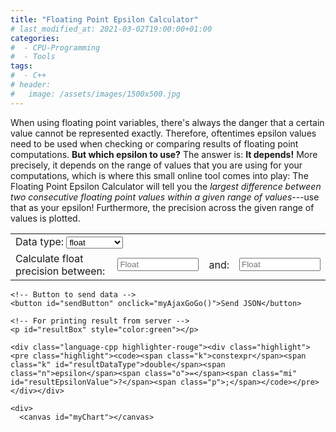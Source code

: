 ```yaml
---
title: "Floating Point Epsilon Calculator"
# last_modified_at: 2021-03-02T19:00:00+01:00
categories:
#  - CPU-Programming
#  - Tools
tags:
#  - C++
# header:
#   image: /assets/images/1500x500.jpg
---
```


When using floating point variables, there's always the danger that a certain value cannot be represented exactly. Therefore, oftentimes epsilon values need to be used when checking or comparing results of floating point computations. **But which epsilon to use?** The answer is: **It depends!** More precisely, it depends on the range of values that you are using for your computations, which is where this small online tool comes into play: The Floating Point Epsilon Calculator will tell you the _largest difference between two consecutive floating point values within a given range of values_---use that as your epsilon! Furthermore, the precision across the given range of values is plotted.

<p> 
    <!-- Making a text input -->
	<table>
	<tr>
		<td colspan="4">Data type: 
			<select name="dataType" id="dataType">
			  <option value="float" selected="selected">float</option>
			  <option value="double">double</option>
			  <option value="long double">long double</option>
			</select>
		</td>
	</tr>
	<tr>
		<td><label for="fromVal">Calculate float precision between: </label></td>
		<td><input type="number" step="any" id="fromVal" placeholder="Float" style="width: 130px;"/> </td>
		<td><label for="toVal">and:</label></td>
		<td><input type="number" step="any" id="toVal" placeholder="Float"  style="width: 130px;"/> </td>
	</tr>
	</table>
          
    <!-- Button to send data -->
    <button id="sendButton" onclick="myAjaxGoGo()">Send JSON</button>
  
    <!-- For printing result from server -->
    <p id="resultBox" style="color:green"></p>   
    
    <div class="language-cpp highlighter-rouge"><div class="highlight"><pre class="highlight"><code><span class="k">constexpr</span><span class="k" id="resultDataType">double</span><span class="n">epsilon</span><span class="o">=</span><span class="mi" id="resultEpsilonValue">?</span><span class="p">;</span></code></pre></div></div>

    <div>
      <canvas id="myChart"></canvas>
   </div>
</p>

<script src="https://cdn.jsdelivr.net/npm/chart.js"></script>
<script>
const chartConfig = {
	type: 'line',
	options: {
		scales: {
			y: {
				reverse: true
			}
		}
     }
};
const myChart = new Chart(document.getElementById('myChart'), chartConfig);
myChart.reset();
	
function myAjaxGoGo(){ 

	let dataType = document.getElementById("dataType").value;
	if (dataType != "float" && dataType != "double" && dataType != "long double") {
		alert("Invalid data type selected: " + dataType);
		return;
	}
	
	let fromVal = document.getElementById("fromVal").value;
	// Validate fromVal 
	var patternForInputVal=/^-?(\d+(\.\d+)?|\.\d+)$/;
	if (!patternForInputVal.test(fromVal)) {
		alert("Invalid number in textbox: " + fromVal);
		return;
	}
	
	let toVal = document.getElementById("toVal").value;
	// Validate toVal 
	if (!patternForInputVal.test(toVal)) {
		alert("Invalid number in textbox: " + toVal);
		return;
	}

	let resultDataType = document.getElementById("resultDataType");
	let resultEpsilonValue = document.getElementById("resultEpsilonValue");
	resultDataType.innerHTML = dataType;
	resultEpsilonValue = ?;
	
	// Creating a XHR object 
	let xhr = new XMLHttpRequest(); 
	let url = "https://godbolt.org/api/compiler/g63/compile"; 

	// open a connection 
	xhr.open("POST", url, true); 

	// Set the request header i.e. which type of content you are sending 
	xhr.setRequestHeader("Content-Type", "application/json"); 

	// Create a state change callback 
	xhr.onreadystatechange = function () { 
	
		document.getElementById("sendButton").disabled=false;
	
		if (xhr.readyState === 4 && xhr.status === 200) { 

			// Analyze server result:
			var location = this.responseText.lastIndexOf("####RESULT:");
			if (-1 == location) {
				resultEpsilonValue.innerHTML = this.responseText; 
			}
			else {
				// Got something that looks like our expected result:
				const resultLines = this.responseText.substring(location + "####RESULT:".length).split("\n");
				if (resultLines.length >= 1) {
					resultEpsilonValue.innerHTML = resultLines[0];
					
					// Results for chart in lines [1] and [2]:
					if (resultLines.length >= 3) {
						const labels = resultLines[1].split(",");
						const precisions = resultLines[2].split(",").map(x => parseFloat(x));

						const chartData = {
							labels: labels,
							datasets: [{
							  label: 'Precision',
							  backgroundColor: 'rgb(0, 203, 230)',
							  borderColor: 'rgb(0, 203, 230)',
							  data: precisions,
							}]
						  };

						chartConfig.data = chartData;
						myChart.update('active');
					}
				}
			}
		} 
	}; 
			
	var cppCode = 
	"#include <iostream>                                                                         \n" +
	"#include <algorithm>                                                                        \n" +
	"#include <array>                                                                            \n" +
	"#include <cmath>                                                                            \n" +
	"#include <limits>                                                                           \n" +
	"double precision_for(double reference) {                                                    \n" +
	"    double more = std::nextafter(reference,  std::numeric_limits<double>::infinity());      \n" +
	"	double less = std::nextafter(reference, -std::numeric_limits<double>::infinity());       \n" +
	"    double precision = std::max(more - reference, reference - less);                        \n" +
	"	return precision;                                                                        \n" +
	"}                                                                                           \n" +
	"struct result {                                                                             \n" +
	"    double mValue;                                                                          \n" +
	"    double mPrecision;                                                                      \n" +
	"};                                                                                          \n" +
	"int main () {                                                                               \n" +
	"    double from = static_cast<double>({FROM});                                              \n" +
	"    double to = static_cast<double>({TO});                                                  \n" +
	"    constexpr int n = 30;                                                                   \n" +
	"    double delta = (to - from) / static_cast<double>(n);                                    \n" +
	"    std::array<result, n + 1> results;                                                      \n" +
	"    for (int i = 0; i < n; ++i) {                                                           \n" +
	"        results[i].mValue = from + static_cast<double>(i) * delta;                          \n" +
	"        results[i].mPrecision = precision_for(results[i].mValue);                           \n" +
	"    }                                                                                       \n" +
	"    results[n] = { to, precision_for(to) };                                                 \n" +
	"    double worstPrecision = std::max(results.front().mPrecision, results.back().mPrecision);\n" +
	"                                                                                            \n" +
	"    std::cout << \"####RESULT:\" << std::defaultfloat << worstPrecision << std::endl;       \n" +
	"    std::cout << std::fixed;                                                                \n" +
	"    for (int i = 0; i < n; ++i) {                                                           \n" +
	"        std::cout << results[i].mValue << \",\";                                            \n" +
	"    }                                                                                       \n" +
	"    std::cout << results[n].mValue << std::endl;                                            \n" +
	"    std::cout << std::defaultfloat;                                                         \n" +
	"    for (int i = 0; i < n; ++i) {                                                           \n" +
	"        std::cout << results[i].mPrecision << \",\";                                        \n" +
	"    }                                                                                       \n" +
	"    std::cout << results[n].mPrecision << std::endl;                                        \n" +
	"    return 1;                                                                               \n" +
	"}\n";

	// Converting JSON data to string 
	var data = JSON.stringify({
		"source": cppCode.replace("{FROM}", fromVal).replace("{TO}", toVal).replaceAll("double", dataType),
		"compiler": "g82",
		"options": {
			"userArguments": "-O3",
			"executeParameters": {
				"args": ["arg1", "arg2"],
				"stdin": "hello, world!"
			},
			"compilerOptions": {
				"executorRequest": true
			},
			"filters": {
				"execute": true
			},
			"tools": [],
			"libraries": [
				{"id": "openssl", "version": "111c"}
			]
		},
		"lang": "c++",
		"allowStoreCodeDebug": true
	}); 

	// Sending data with the request 
	xhr.send(data); 

	document.getElementById("sendButton").disabled=true;
} 

</script>
